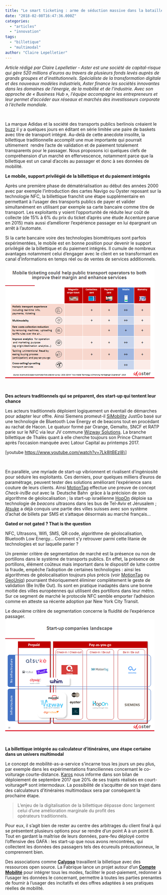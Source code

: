 ```yaml
---
title: "Le smart ticketing : arme de séduction massive dans la bataille multimodale"
date: "2018-02-08T16:47:36.000Z"
categories: 
  - "articles"
  - "innovation"
tags: 
  - "billetique"
  - "multimodal"
author: "Claire Lepelletier"
---
```


_Article rédigé par Claire Lepelletier - Aster est une société de capital-risque qui gère 520 millions d’euros au travers de plusieurs fonds levés auprès de grands groupes et d’institutionnels. Spécialiste de la transformation digitale et des nouveaux modèles industriels, Aster finance les sociétés innovantes dans les domaines de l’énergie, de la mobilité et de l’industrie. Avec son approche de « Business Hub », l’équipe accompagne les entrepreneurs et leur permet d’accéder aux réseaux et marchés des investisseurs corporate à l’échelle mondiale._

 

La marque Adidas et la société des transports publics berlinois créaient le [buzz](http://www.leparisien.fr/info-paris-ile-de-france-oise/transports/insolite-a-berlin-payez-le-metro-avec-vos-baskets-11-01-2018-7495797.php) il y a quelques jours en éditant en série limitée une paire de baskets avec titre de transport intégré. Au-delà de cette anecdote insolite, la billettique traditionnelle accomplit une mue importante qui pourrait ultimement  rendre l’acte de validation et de paiement totalement transparents pour le passager. Nous proposons ici quelques clefs de compréhension d’un marché en effervescence, notamment parce que la billettique est un canal d’accès au passager et donc à ses données de mobilité.

**Le mobile, support privilégié de la billettique et du paiement intégrés**

Après une première phase de dématérialisation au début des années 2000 avec par exemple l’introduction des cartes Navigo ou Oyster reposant sur la technologie NFC, la billettique franchit une étape supplémentaire en permettant à l’usager des transports publics de payer et valider simultanément en utilisant par exemple sa carte bancaire comme titre de transport. Les exploitants y voient l’opportunité de réduite leur coût de collecte (de 15% à 6% du prix du ticket d’après une étude Accenture parue en 2015) mais aussi d’améliorer l’expérience passager en lui épargnant un arrêt à l’automate.

Si la carte bancaire voire des technologies biométriques sont parfois expérimentées, le mobile est en bonne position pour devenir le support privilégié de la billettique et du paiement intégrés. Il cumule de nombreux avantages notamment celui d’engager avec le client en se transformant en canal d’informations en temps réel ou de ventes de services additionnels.

[![](images/billetique1.png)](http://lafabriquedesmobilites.fr/wp-content/uploads/2018/02/billetique1.png)

 

**Des acteurs traditionnels qui se préparent, des start-up qui tentent leur chance**

Les acteurs traditionnels déploient logiquement un éventail de démarches pour adapter leur offre. Ainsi Siemens promeut-il [SiMobility](http://www.mobility.siemens.com/mobility/global/en/integrated-mobility/simobility-justgo/pages/simobilty-justgo.aspx) JustGo basé sur une technologie de Bluetooth Low Energy et de beacons tout en procédant au rachat de Hacon. Le quatuor formé par Orange, Gemalto, SNCF et RATP parie sur le NFC via leur JV commune [Wizway Solutions](http://www.wizwaysolutions.com/en/). La branche billettique de Thalès quant à elle cherche toujours son Prince Charmant après l’occasion manquée avec Latour Capital au printemps 2017.

\[youtube https://www.youtube.com/watch?v=7Lk8ltBEzl8\]

 

En parallèle, une myriade de start-up vibrionnent et rivalisent d’ingéniosité pour séduire les exploitants. Ces derniers, pour quelques milliers d’euros de paramétrage, peuvent tester des solutions améliorant l’expérience sans couture de leurs clients. Ainsi [MotionTag](https://motion-tag.com/) effectue une preuve de concept _Check-in/Be out_ avec la  Deutsche Bahn  grâce à la précision de son algorithme de géolocalisation ; la start-up israélienne [HopOn](http://hopon.co/) déploie sa technologie de _beacons_ ultrasons dans les bus de Tel-Aviv et Jérusalem ; [Atsuke](https://www.atsuke.com/) a déjà conquis une partie des villes suisses avec son système d’achat de billets par SMS et s’attaque désormais au marché français...

**Gated or not gated ? That is the question**

NFC, Ultrasons, Wifi, SMS, QR code, algorithme de géolocalisation, Bluetooth Low Energy… Comment s’y retrouver parmi cette litanie de technologies et sur laquelle parier ?

Un premier critère de segmentation de marché est la présence ou non de portillons dans le système de transports publics. En effet, la présence de portillons, élément coûteux mais important dans le dispositif de lutte contre la fraude, empêche l’adoption de certaines technologies : ainsi les algorithmes de géolocalisation toujours plus précis (voir [MotionTag](https://motion-tag.com/) ou [GeoUniq](https://www.geouniq.com/)) pourraient théoriquement éliminer complètement le geste de validation (Be In/Be Out). Ils sont en pratique inadaptés dans une bonne moitié des villes européennes qui utilisent des portillons dans leur métro. Sur ce segment de marché le protocole NFC semble emporter l’adhésion comme en atteste sa récente adoption par New York City Transit.

Le deuxième critère de segmentation concerne la fluidité de l’expérience passager.**[![](images/billetique2.png)](http://lafabriquedesmobilites.fr/wp-content/uploads/2018/02/billetique2.png)**

 

**La billettique intégrée au calculateur d’itinéraires, une étape certaine dans un univers multimodal**

Le concept de mobilité-as-a-service s’incarne tous les jours un peu plus, par exemple dans les expérimentations franciliennes concernant le co-voiturage courte-distance. [Karos](https://www.karos.fr/) nous informe dans son bilan de déploiement de septembre 2017 que 20% de ses trajets réalisés en court-voiturage® sont intermodaux. La possibilité de s’acquitter de son trajet dans des calculateurs d’itinéraires multimodaux sera par conséquent la prochaine étape.

> L’enjeu de la digitalisation de la billettique dépasse donc largement celui d’une amélioration marginale du profit des opérateurs traditionnels.

Pour eux, il s’agit bien de rester au centre des arbitrages du client final à qui se présentent plusieurs options pour se rendre d’un point A à un point B. Tout en gardant la maîtrise de leurs données, pare-feu déployé contre l’offensive des GAFA : les start-up que nous avons rencontrées, qui collectent les données des passagers tels des écureuils précautionneux, le comprennent bien.

Des associations comme **[Calypso](https://www.calypsonet-asso.org/news/calypso-transport-ticketing-global)** travaillent la billetique avec des ressources open source. La Fabrique lance un projet autour d’un **[Compte Mobilité](http://wiki.lafabriquedesmobilites.fr/wiki/Compte_Mobilit%C3%A9)** pour intégrer tous les modes, faciliter le post-paiement, redonner à l’usager les données le concernant, permettre à toutes les parties prenantes de fournir à l’usager des incitatifs et des offres adaptées à ses pratiques réelles de mobilité.
